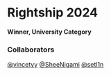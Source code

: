 # Rightship 2024

**Winner, University Category**

### Collaborators
[@vincetyy](https://github.com/vincetyy)
[@SheeNigami](https://github.com/SheeNigami)
[@setl1n](https://github.com/setl1n)
